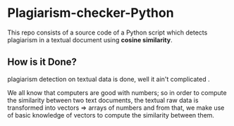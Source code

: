 # Plagiarism-checker-Python

This repo consists of a source code of a Python script which detects plagiarism in a textual document using **cosine similarity**.

## How is it Done?
 plagiarism detection on textual data is done, well it ain't complicated .

We all know that computers are good with numbers; so in order to compute the similarity between two text documents, the textual raw data is transformed into vectors => arrays of numbers and from that, we make use of basic knowledge of vectors to compute the similarity between them.



```

